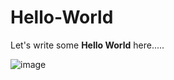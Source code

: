 # Hello-World

Let's write some **Hello World** here.....

![image](https://cdn-images-1.medium.com/max/26055530/1*0KFB17_NGTPB0XWyc4BSgQ.jpeg)
